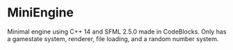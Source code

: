# MiniEngine
Minimal engine using C++ 14 and SFML 2.5.0 made in CodeBlocks. Only has a gamestate system, renderer, file loading, and a random number system.
